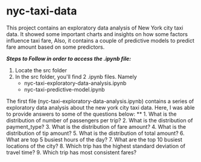 # nyc-taxi-data
This project contains an exploratory data analysis of New York city taxi data. It showed some important charts and insights on how some factors influence taxi fare, Also, it contains a couple of predictive models to predict fare amount based on some predictors.

***Steps to Follow in order to access the .ipynb file:***

1. Locate the src folder
2. In the src folder, you'll find 2 .ipynb files. Namely
    - nyc-taxi-exploratory-data-analysis.ipynb
    - nyc-taxi-predictive-model.ipynb

The first file (nyc-taxi-exploratory-data-analysis.ipynb) contains a series of exploratory data analysis about the new york city taxi data. Here, I was able to provide answers to some of the questions below:
** 1. What is the distribution of number of passengers per trip?
2. What is the distribution of payment_type?
3. What is the distribution of fare amount?
4. What is the distribution of tip amount?
5. What is the distribution of total amount?
6. What are top 5 busiest hours of the day?
7. What are the top 10 busiest locations of the city?
8. Which trip has the highest standard deviation of travel time?
9. Which trip has most consistent fares?
    

  
